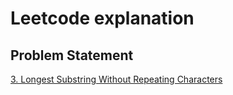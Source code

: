# Leetcode explanation

## Problem Statement
[3. Longest Substring Without Repeating Characters](/3-longest-substring-without-repeating-characters.md)